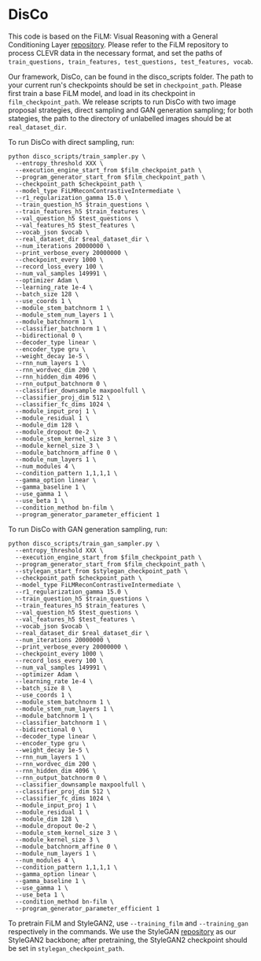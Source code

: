 # DisCo

This code is based on the FiLM: Visual Reasoning with a General Conditioning Layer [repository](https://github.com/ethanjperez/film). Please refer to the FiLM repository to process CLEVR data in the necessary format, and set the paths of ```train_questions, train_features, test_questions, test_features, vocab```.

Our framework, DisCo, can be found in the disco_scripts folder.  The path to your current run's checkpoints should be set in ```checkpoint_path```. Please first train a base FiLM model, and load in its checkpoint in ```film_checkpoint_path```. We release scripts to run DisCo with two image proposal strategies, direct sampling and GAN generation sampling; for both stategies, the path to the directory of unlabelled images should be at ```real_dataset_dir```.

To run DisCo with direct sampling, run:

```
python disco_scripts/train_sampler.py \
  --entropy_threshold XXX \
  --execution_engine_start_from $film_checkpoint_path \
  --program_generator_start_from $film_checkpoint_path \
  --checkpoint_path $checkpoint_path \
  --model_type FiLMReconContrastiveIntermediate \
  --r1_regularization_gamma 15.0 \
  --train_question_h5 $train_questions \
  --train_features_h5 $train_features \
  --val_question_h5 $test_questions \
  --val_features_h5 $test_features \
  --vocab_json $vocab \
  --real_dataset_dir $real_dataset_dir \
  --num_iterations 20000000 \
  --print_verbose_every 20000000 \
  --checkpoint_every 1000 \
  --record_loss_every 100 \
  --num_val_samples 149991 \
  --optimizer Adam \
  --learning_rate 1e-4 \
  --batch_size 128 \
  --use_coords 1 \
  --module_stem_batchnorm 1 \
  --module_stem_num_layers 1 \
  --module_batchnorm 1 \
  --classifier_batchnorm 1 \
  --bidirectional 0 \
  --decoder_type linear \
  --encoder_type gru \
  --weight_decay 1e-5 \
  --rnn_num_layers 1 \
  --rnn_wordvec_dim 200 \
  --rnn_hidden_dim 4096 \
  --rnn_output_batchnorm 0 \
  --classifier_downsample maxpoolfull \
  --classifier_proj_dim 512 \
  --classifier_fc_dims 1024 \
  --module_input_proj 1 \
  --module_residual 1 \
  --module_dim 128 \
  --module_dropout 0e-2 \
  --module_stem_kernel_size 3 \
  --module_kernel_size 3 \
  --module_batchnorm_affine 0 \
  --module_num_layers 1 \
  --num_modules 4 \
  --condition_pattern 1,1,1,1 \
  --gamma_option linear \
  --gamma_baseline 1 \
  --use_gamma 1 \
  --use_beta 1 \
  --condition_method bn-film \
  --program_generator_parameter_efficient 1

```


To run DisCo with GAN generation sampling, run:

```
python disco_scripts/train_gan_sampler.py \
  --entropy_threshold XXX \
  --execution_engine_start_from $film_checkpoint_path \
  --program_generator_start_from $film_checkpoint_path \
  --stylegan_start_from $stylegan_checkpoint_path \
  --checkpoint_path $checkpoint_path \
  --model_type FiLMReconContrastiveIntermediate \
  --r1_regularization_gamma 15.0 \
  --train_question_h5 $train_questions \
  --train_features_h5 $train_features \
  --val_question_h5 $test_questions \
  --val_features_h5 $test_features \
  --vocab_json $vocab \
  --real_dataset_dir $real_dataset_dir \
  --num_iterations 20000000 \
  --print_verbose_every 20000000 \
  --checkpoint_every 1000 \
  --record_loss_every 100 \
  --num_val_samples 149991 \
  --optimizer Adam \
  --learning_rate 1e-4 \
  --batch_size 8 \
  --use_coords 1 \
  --module_stem_batchnorm 1 \
  --module_stem_num_layers 1 \
  --module_batchnorm 1 \
  --classifier_batchnorm 1 \
  --bidirectional 0 \
  --decoder_type linear \
  --encoder_type gru \
  --weight_decay 1e-5 \
  --rnn_num_layers 1 \
  --rnn_wordvec_dim 200 \
  --rnn_hidden_dim 4096 \
  --rnn_output_batchnorm 0 \
  --classifier_downsample maxpoolfull \
  --classifier_proj_dim 512 \
  --classifier_fc_dims 1024 \
  --module_input_proj 1 \
  --module_residual 1 \
  --module_dim 128 \
  --module_dropout 0e-2 \
  --module_stem_kernel_size 3 \
  --module_kernel_size 3 \
  --module_batchnorm_affine 0 \
  --module_num_layers 1 \
  --num_modules 4 \
  --condition_pattern 1,1,1,1 \
  --gamma_option linear \
  --gamma_baseline 1 \
  --use_gamma 1 \
  --use_beta 1 \
  --condition_method bn-film \
  --program_generator_parameter_efficient 1
```

To pretrain FiLM and StyleGAN2, use ```--training_film``` and ```--training_gan``` respectively in the commands. We use the StyleGAN [repository](https://github.com/NVlabs/stylegan3) as our StyleGAN2 backbone; after pretraining, the StyleGAN2 checkpoint should be set in ```stylegan_checkpoint_path```. 
